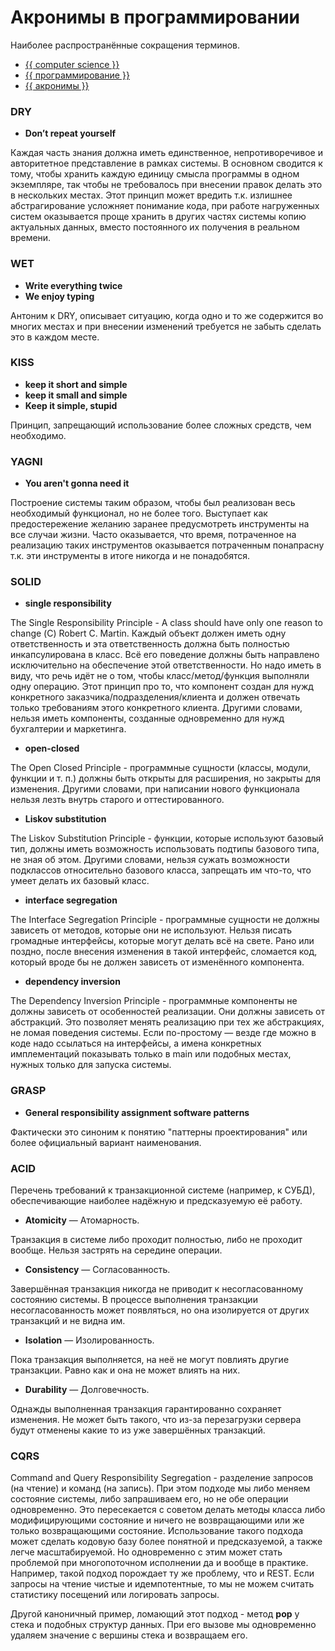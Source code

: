 # Акронимы в программировании

Наиболее распространённые сокращения терминов.

- [{{ computer science }}](../__tags/computer_science.md)
- [{{ программирование }}](../__tags/programmirovanie.md)
- [{{ акронимы }}](../__tags/akronimy.md)

### DRY

* **Don’t repeat yourself**

Каждая часть знания должна иметь единственное, непротиворечивое и авторитетное
представление в рамках системы. В основном сводится к тому, чтобы хранить
каждую единицу смысла программы в одном экземпляре, так чтобы не требовалось
при внесении правок делать это в нескольких местах. Этот принцип может вредить
т.к. излишнее абстрагирование усложняет понимание кода, при работе нагруженных
систем оказывается проще хранить в других частях системы копию актуальных
данных, вместо постоянного их получения в реальном времени.

### WET

* **Write everything twice**
* **We enjoy typing**

Антоним к DRY, описывает ситуацию, когда одно и то же содержится во многих
местах и при внесении изменений требуется не забыть сделать это в каждом месте.

### KISS

* **keep it short and simple**
* **keep it small and simple**
* **Keep it simple, stupid**

Принцип, запрещающий использование более сложных средств, чем необходимо.

### YAGNI

* **You aren't gonna need it**

Построение системы таким образом, чтобы был реализован весь необходимый
функционал, но не более того. Выступает как предостережение желанию заранее
предусмотреть инструменты на все случаи жизни. Часто оказывается, что время,
потраченное на реализацию таких инструментов оказывается потраченным понапрасну
т.к. эти инструменты в итоге никогда и не понадобятся.

### SOLID

* **single responsibility**

The Single Responsibility Principle - A class should have only one reason to
change (С) Robert C. Martin. Каждый объект должен иметь одну ответственность и
эта ответственность должна быть полностью инкапсулирована в класс. Всё его
поведение должны быть направлено исключительно на обеспечение этой
ответственности. Но надо иметь в виду, что речь идёт не о том, чтобы
класс/метод/функция выполняли одну операцию. Этот принцип про то, что компонент
создан для нужд конкретного заказчика/подразделения/клиента и должен отвечать
только требованиям этого конкретного клиента. Другими словами, нельзя иметь
компоненты, созданные одновременно для нужд бухгалтерии и маркетинга.

* **open-closed**

The Open Closed Principle - программные сущности (классы, модули, функции и т.
п.) должны быть открыты для расширения, но закрыты для изменения. Другими
словами, при написании нового функционала нельзя лезть внутрь старого и
оттестированного.

* **Liskov substitution**

The Liskov Substitution Principle - функции, которые используют базовый тип,
должны иметь возможность использовать подтипы базового типа, не зная об этом.
Другими словами, нельзя сужать возможности подклассов относительно базового
класса, запрещать им что-то, что умеет делать их базовый класс.

* **interface segregation**

The Interface Segregation Principle - программные сущности не должны зависеть
от методов, которые они не используют. Нельзя писать громадные интерфейсы,
которые могут делать всё на свете. Рано или поздно, после внесения изменения в
такой интерфейс, сломается код, который вроде бы не должен зависеть от
изменённого компонента.

* **dependency inversion**

The Dependency Inversion Principle - программные компоненты не должны зависеть
от особенностей реализации. Они должны зависеть от абстракций. Это позволяет
менять реализацию при тех же абстракциях, не ломая поведения системы. Если
по-простому — везде где можно в коде надо ссылаться на интерфейсы, а имена
конкретных имплементаций показывать только в main или подобных местах, нужных
только для запуска системы.

### GRASP

* **General responsibility assignment software patterns**

Фактически это синоним к понятию "паттерны проектирования" или более
официальный вариант наименования.

### ACID

Перечень требований к транзакционной системе (например, к СУБД), обеспечивающие
наиболее надёжную и предсказуемую её работу.

* **Atomicity** — Атомарность.

Транзакция в системе либо проходит полностью, либо не проходит вообще. Нельзя
застрять на середине операции.

* **Consistency** — Согласованность.

Завершённая транзакция никогда не приводит к несогласованному состоянию
системы. В процессе выполнения транзакции несогласованность может появляться,
но она изолируется от других транзакций и не видна им.

* **Isolation** — Изолированность.

Пока транзакция выполняется, на неё не могут повлиять другие транзакции. Равно
как и она не может влиять на них.

* **Durability** — Долговечность.

Однажды выполненная транзакция гарантированно сохраняет изменения. Не может
быть такого, что из-за перезагрузки сервера будут отменены какие то из уже
завершённых транзакций.

### CQRS

Command and Query Responsibility Segregation - разделение запросов (на чтение)
и команд (на запись). При этом подходе мы либо меняем состояние системы, либо
запрашиваем его, но не обе операции одновременно. Это пересекается с советом
делать методы класса либо модифицирующими состояние и ничего не возвращающими
или же только возвращающими состояние. Использование такого подхода может
сделать кодовую базу более понятной и предсказуемой, а также легче
масштабируемой. Но одновременно с этим может стать проблемой при многопоточном
исполнении да и вообще в практике. Например, такой подход порождает ту же
проблему, что и REST. Если запросы на чтение чистые и идемпотентные, то мы не
можем считать статистику посещений или логировать запросы.

Другой каноничный пример, ломающий этот подход - метод **pop** у стека и
подобных структур данных. При его вызове мы одновременно удаляем значение с
вершины стека и возвращаем его.
